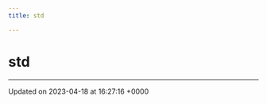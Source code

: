 ```yaml
---
title: std

---
```


# std








-------------------------------

Updated on 2023-04-18 at 16:27:16 +0000